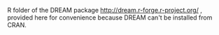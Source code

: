 R folder of the DREAM package http://dream.r-forge.r-project.org/ , provided here for convenience because DREAM can't be installed from CRAN.

